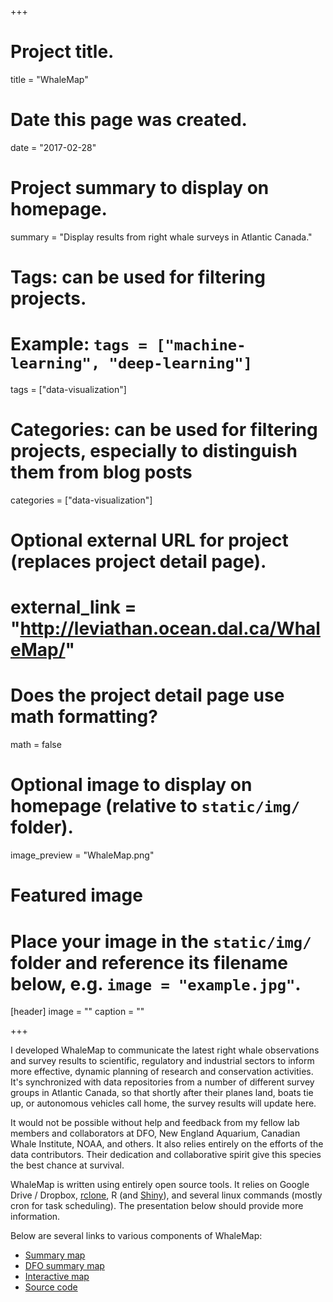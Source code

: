 +++
# Project title.
title = "WhaleMap"

# Date this page was created.
date = "2017-02-28"

# Project summary to display on homepage.
summary = "Display results from right whale surveys in Atlantic Canada."

# Tags: can be used for filtering projects.
# Example: `tags = ["machine-learning", "deep-learning"]`
tags = ["data-visualization"]

# Categories: can be used for filtering projects, especially to distinguish them from blog posts
categories = ["data-visualization"]

# Optional external URL for project (replaces project detail page).
# external_link = "http://leviathan.ocean.dal.ca/WhaleMap/"

# Does the project detail page use math formatting?
math = false

# Optional image to display on homepage (relative to `static/img/` folder).
image_preview = "WhaleMap.png"

# Featured image
# Place your image in the `static/img/` folder and reference its filename below, e.g. `image = "example.jpg"`.
[header]
image = ""
caption = ""

+++

I developed WhaleMap to communicate the latest right whale observations and survey results to scientific, regulatory and industrial sectors to inform more effective, dynamic planning of research and conservation activities. It's synchronized with data repositories from a number of different survey groups in Atlantic Canada, so that shortly after their planes land, boats tie up, or autonomous vehicles call home, the survey results will update here.

It would not be possible without help and feedback from my fellow lab members and collaborators at DFO, New England Aquarium, Canadian Whale Institute, NOAA, and others. It also relies entirely on the efforts of the data contributors. Their dedication and collaborative spirit give this species the best chance at survival.

WhaleMap is written using entirely open source tools. It relies on Google Drive / Dropbox, [rclone](https://rclone.org/), R (and [Shiny](https://shiny.rstudio.com/)), and several linux commands (mostly cron for task scheduling). The presentation below should provide more information.

Below are several links to various components of WhaleMap:

* [Summary map](http://whalemap.ocean.dal.ca/)  
* [DFO summary map](http://www.dfo-mpo.gc.ca/species-especes/mammals-mammiferes/narightwhale-baleinenoirean/alert-alerte/index-eng.html)  
* [Interactive map](https://whalemap.ocean.dal.ca/WhaleMap/)  
* [Source code](https://github.com/hansenjohnson/WhaleMap)  
